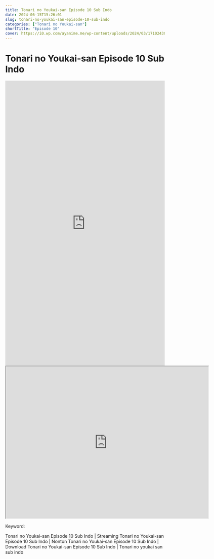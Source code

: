 ```yaml
---
title: Tonari no Youkai-san Episode 10 Sub Indo
date: 2024-06-15T15:26:01
slug: tonari-no-youkai-san-episode-10-sub-indo
categories: ["Tonari no Youkai-san"]
shortTitle: "Episode 10"
cover: https://i0.wp.com/ayanime.me/wp-content/uploads/2024/03/1710243095-2436-141559.jpg
---
```


# Tonari no Youkai-san Episode 10 Sub Indo

<iframe src="https://play.ayanime.me/include/fluidplayer/fluidplayer.php?VideoSrc1=https%3A%2F%2Fdrive.google.com%2Ffile%2Fd%2F1hN6T2XczX1nJBXwAAM9pO9SiIOr1MUIB%2Fpreview&VideoType1=video%2Fmp4&VideoQuality1=480p&VideoSrc2=https%3A%2F%2Fdrive.google.com%2Ffile%2Fd%2F1xSH9LT4x7UyIPCeIRTD2Y4j7sG3hRfNj%2Fpreview&VideoType2=video%2Fmp4&VideoQuality2=720p&VideoSrc3=https%3A%2F%2Fdrive.google.com%2Ffile%2Fd%2F1zilO-Jowsl3QECceZTZZpU0gzKe-7c7l%2Fpreview&VideoType3=video%2Fmp4&VideoQuality3=1080p&VideoSrc4=&VideoType4=&VideoQuality4=&VideoPoster=&VideoTrack1=&kind1=&srclang1=&label1=&default1=&VideoTrack2=&kind2=&srclang2=&label2=&default2=&player=fluid+player&server=Drive+API&api=&width=100%25&height=900px" frameborder="0" width="100%" height="900px" allowfullscreen="allowfullscreen" scrolling="no"></iframe>
<iframe src="https://drive.google.com/file/d/1zilO-Jowsl3QECceZTZZpU0gzKe-7c7l/preview" width="640" height="480" allow="accelerometer; autoplay; encrypted-media; gyroscope; fullscreen; picture-in-picture" scrolling="no" seamless="" sandbox="allow-same-origin allow-scripts"></iframe>

Keyword:
<p>Tonari no Youkai-san Episode 10 Sub Indo | Streaming Tonari no Youkai-san Episode 10 Sub Indo | Nonton Tonari no Youkai-san Episode 10 Sub Indo | Download Tonari no Youkai-san Episode 10 Sub Indo | Tonari no youkai san sub indo</p>

